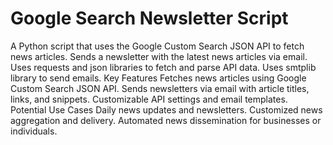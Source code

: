 # Google Search Newsletter Script

A Python script that uses the Google Custom Search JSON API to fetch news articles.
Sends a newsletter with the latest news articles via email.
Uses requests and json libraries to fetch and parse API data.
Uses smtplib library to send emails.
Key Features
Fetches news articles using Google Custom Search JSON API.
Sends newsletters via email with article titles, links, and snippets.
Customizable API settings and email templates.
Potential Use Cases
Daily news updates and newsletters.
Customized news aggregation and delivery.
Automated news dissemination for businesses or individuals.
